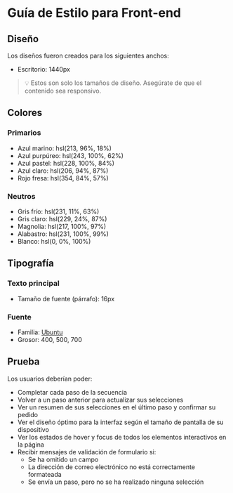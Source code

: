 # Guía de Estilo para Front-end

## Diseño

Los diseños fueron creados para los siguientes anchos:


- Escritorio: 1440px

> 💡 Estos son solo los tamaños de diseño. Asegúrate de que el contenido sea responsivo.

## Colores

### Primarios

- Azul marino: hsl(213, 96%, 18%)
- Azul purpúreo: hsl(243, 100%, 62%)
- Azul pastel: hsl(228, 100%, 84%)
- Azul claro: hsl(206, 94%, 87%)
- Rojo fresa: hsl(354, 84%, 57%)

### Neutros

- Gris frío: hsl(231, 11%, 63%)
- Gris claro: hsl(229, 24%, 87%)
- Magnolia: hsl(217, 100%, 97%)
- Alabastro: hsl(231, 100%, 99%)
- Blanco: hsl(0, 0%, 100%)

## Tipografía

### Texto principal

- Tamaño de fuente (párrafo): 16px

### Fuente

- Familia: [Ubuntu](https://fonts.google.com/specimen/Ubuntu)
- Grosor: 400, 500, 700


## Prueba

Los usuarios deberían poder:

- Completar cada paso de la secuencia
- Volver a un paso anterior para actualizar sus selecciones
- Ver un resumen de sus selecciones en el último paso y confirmar su pedido
- Ver el diseño óptimo para la interfaz según el tamaño de pantalla de su dispositivo
- Ver los estados de hover y focus de todos los elementos interactivos en la página
- Recibir mensajes de validación de formulario si:
  - Se ha omitido un campo
  - La dirección de correo electrónico no está correctamente formateada
  - Se envía un paso, pero no se ha realizado ninguna selección

